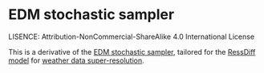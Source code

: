 # EDM stochastic sampler

LISENCE: Attribution-NonCommercial-ShareAlike 4.0 International License

This is a derivative of the [EDM stochastic sampler](https://github.com/NVlabs/edm),
tailored for the [RessDiff model](https://github.com/NVIDIA/modulus/tree/main/modulus/experimental/resdiff)
for [weather data super-resolution](https://arxiv.org/pdf/2309.15214.pdf).

